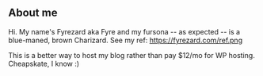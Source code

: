## About me

Hi.  My name's Fyrezard aka Fyre and my fursona -- as expected -- is a blue-maned, brown Charizard. See my ref: <https://fyrezard.com/ref.png>

This is a better way to host my blog rather than pay $12/mo for WP hosting.  Cheapskate, I know :)